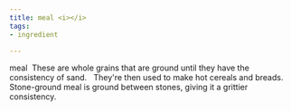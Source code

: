 ```yaml
---
title: meal <i></i>
tags:
- ingredient

---
```

meal  These are whole grains that are ground until they have the consistency of sand.   They're then used to make hot cereals and breads. Stone-ground meal is ground between stones, giving it a grittier consistency.
